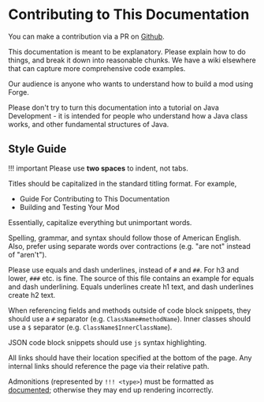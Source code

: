 Contributing to This Documentation
==================================

You can make a contribution via a PR on [Github].

This documentation is meant to be explanatory. Please explain how to do things, and break it down into reasonable chunks.
We have a wiki elsewhere that can capture more comprehensive code examples.

Our audience is anyone who wants to understand how to build a mod using Forge.

Please don't try to turn this documentation into a tutorial on Java Development - it is intended for people who understand how a Java class works, and other fundamental structures of Java.

Style Guide
-----------

!!! important
    Please use **two spaces** to indent, not tabs.

Titles should be capitalized in the standard titling format. For example,

* Guide For Contributing to This Documentation
* Building and Testing Your Mod

Essentially, capitalize everything but unimportant words.

Spelling, grammar, and syntax should follow those of American English. Also, prefer using separate words over contractions (e.g. "are not" instead of "aren't").

Please use equals and dash underlines, instead of `#` and `##`. For h3 and lower, `###` etc. is fine. The source of this file contains an example for equals and dash underlining. Equals underlines create h1 text, and dash underlines create h2 text.

When referencing fields and methods outside of code block snippets, they should use a `#` separator (e.g. `ClassName#methodName`). Inner classes should use a `$` separator (e.g. `ClassName$InnerClassName`).

JSON code block snippets should use `js` syntax highlighting.

All links should have their location specified at the bottom of the page. Any internal links should reference the page via their relative path.

Admonitions (represented by `!!! <type>`) must be formatted as [documented][admonition]; otherwise they may end up rendering incorrectly.

[GitHub]: https://github.com/MinecraftForge/Documentation
[admonition]: https://python-markdown.github.io/extensions/admonition/
